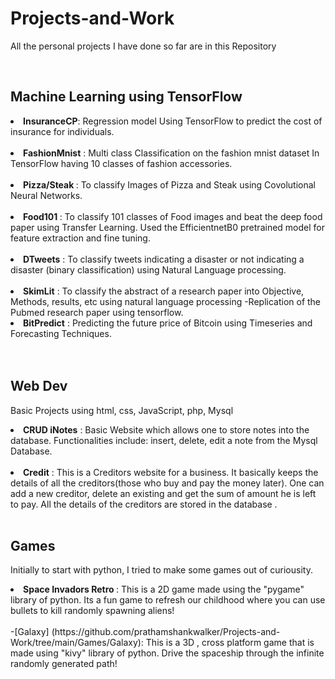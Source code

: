 # Projects-and-Work
<p>All the personal projects I have done so far are in this Repository</p><br>


<h2>Machine Learning using TensorFlow</h2>
 <li> <b>InsuranceCP</b>: Regression model Using TensorFlow to predict the cost of insurance for individuals. </li><br>
 <li><b>FashionMnist</b> : Multi class Classification on the fashion mnist dataset In TensorFlow having 10 classes of fashion accessories.</li><br>
 <li><b> Pizza/Steak </b>: To classify Images of Pizza and Steak using Covolutional Neural Networks.<br><br>
 <li> <b>Food101 </b>: To classify 101 classes of Food images and beat the deep food paper using Transfer Learning. Used the EfficientnetB0 pretrained model for feature extraction and fine tuning.</li><br>
 <li> <b>DTweets</b> : To classify tweets indicating a disaster or not indicating a disaster (binary classification) using Natural Language processing.</li><br>
 <li><b> SkimLit</b> : To classify the abstract of a research paper into Objective, Methods, results, etc using natural language processing -Replication of the Pubmed research paper using tensorflow.<br>
 <li><b> BitPredict</b> : Predicting the future price of Bitcoin using Timeseries and Forecasting Techniques.</li><br><br>
 
   
       
 
<h2>Web Dev</h2>
<p>Basic Projects using html, css, JavaScript, php, Mysql </p>
 <li> <b>CRUD iNotes</b> : Basic Website which allows one to store notes into the database. Functionalities include: insert, delete, edit a note from the Mysql Database.</li><br>
 <li><b>Credit</b> : This is a Creditors website for a business. It basically keeps the details of all the creditors(those who buy and pay the money later).
 One can add a new creditor, delete an existing and get the sum of amount he is left to pay. All the details of the creditors are stored in the database .<br><br>
 
 <h2>Games</h2>
 <p> Initially to start with python, I tried to make some games out of curiousity. </p>
 <li><b> Space Invadors Retro </b>: This is a 2D game made using the "pygame" library of python. Its a fun game to refresh our childhood where you can use bullets to kill randomly spawning aliens! </li><br>
 -[Galaxy] (https://github.com/prathamshankwalker/Projects-and-Work/tree/main/Games/Galaxy): This is a 3D , cross platform game that is made using "kivy" library of python. Drive the spaceship through the infinite randomly generated path! <br>
 
 
 
 
